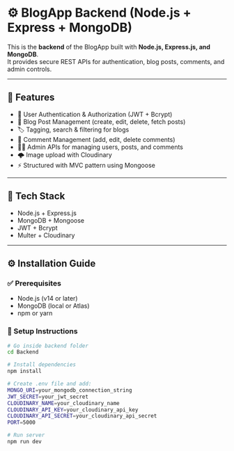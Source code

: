 # ⚙️ BlogApp Backend (Node.js + Express + MongoDB)

This is the **backend** of the BlogApp built with **Node.js, Express.js, and MongoDB**.  
It provides secure REST APIs for authentication, blog posts, comments, and admin controls.

---

## 🚀 Features

- 🔐 User Authentication & Authorization (JWT + Bcrypt)  
- 📝 Blog Post Management (create, edit, delete, fetch posts)  
- 🏷️ Tagging, search & filtering for blogs  
- 💬 Comment Management (add, edit, delete comments)  
- 🧑‍💼 Admin APIs for managing users, posts, and comments  
- 🌩️ Image upload with Cloudinary  
- ⚡ Structured with MVC pattern using Mongoose  

---

## 🧰 Tech Stack

- Node.js + Express.js  
- MongoDB + Mongoose  
- JWT + Bcrypt  
- Multer + Cloudinary  

---

## ⚙️ Installation Guide

### ✅ Prerequisites
- Node.js (v14 or later)  
- MongoDB (local or Atlas)  
- npm or yarn  

### 🔧 Setup Instructions
```bash
# Go inside backend folder
cd Backend

# Install dependencies
npm install

# Create .env file and add:
MONGO_URI=your_mongodb_connection_string
JWT_SECRET=your_jwt_secret
CLOUDINARY_NAME=your_cloudinary_name
CLOUDINARY_API_KEY=your_cloudinary_api_key
CLOUDINARY_API_SECRET=your_cloudinary_api_secret
PORT=5000

# Run server
npm run dev
